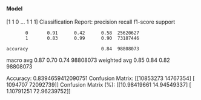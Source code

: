 #### Model
[1 1 0 ... 1 1 1]
Classification Report:
              precision    recall  f1-score   support

           0       0.91      0.42      0.58  25620627
           1       0.83      0.99      0.90  73187446

    accuracy                           0.84  98808073
   macro avg       0.87      0.70      0.74  98808073
weighted avg       0.85      0.84      0.82  98808073

Accuracy: 0.8394659412090751
Confusion Matrix:
[[10853273 14767354]
 [ 1094707 72092739]]
Confusion Matrix (%):
[[10.98419661 14.94549337]
 [ 1.10791251 72.96239752]]
